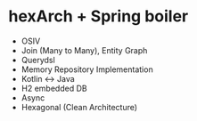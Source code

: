 # hexArch + Spring boiler

- OSIV
- Join (Many to Many), Entity Graph
- Querydsl
- Memory Repository Implementation
- Kotlin <-> Java
- H2 embedded DB
- Async
- Hexagonal (Clean Architecture)
